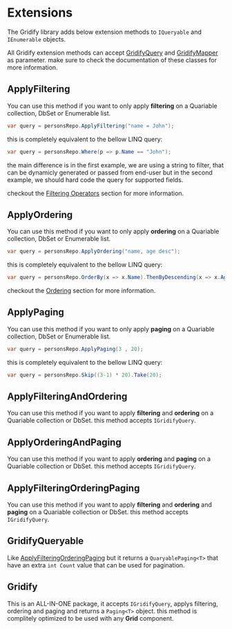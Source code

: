 # Extensions
The Gridify library adds below extension methods to `IQueryable` and `IEnumerable` objects.

All Gridify extension methods can accept [GridifyQuery](/guide/gridifyQuery.html) and [GridifyMapper](/guide/gridifyMapper.html) as parameter.
make sure to check the documentation of these classes for more information.


## ApplyFiltering
You can use this method if you want to only apply **filtering** on a Quariable collection, DbSet or Enumerable list.

``` csharp
var query = personsRepo.ApplyFiltering("name = John");
```
this is completely equivalent to the bellow LINQ query:
``` csharp
var query = personsRepo.Where(p => p.Name == "John");
```

the main difference is in the first example, we are using a string to filter, that can be dynamicly generated or passed from end-user but in the second example, we should hard code the query for supported fields.

checkout the [Filtering Operators](/guide/filtering.html) section for more information.

## ApplyOrdering
You can use this method if you want to only apply **ordering** on a Quariable collection, DbSet or Enumerable list.

``` csharp
var query = personsRepo.ApplyOrdering("name, age desc");
```
this is completely equivalent to the bellow LINQ query:
``` csharp
var query = personsRepo.OrderBy(x => x.Name).ThenByDescending(x => x.Age);
```
checkout the [Ordering](/guide/ordering.html) section for more information.

## ApplyPaging
You can use this method if you want to only apply **paging** on a Quariable collection, DbSet or Enumerable list.

``` csharp
var query = personsRepo.ApplyPaging(3 , 20);
```
this is completely equivalent to the bellow LINQ query:
``` csharp
var query = personsRepo.Skip((3-1) * 20).Take(20);
```

## ApplyFilteringAndOrdering
You can use this method if you want to apply **filtering** and **ordering** on a Quariable collection or DbSet. this method accepts `IGridifyQuery`.

## ApplyOrderingAndPaging
You can use this method if you want to apply **ordering** and **paging** on a Quariable collection or DbSet. this method accepts `IGridifyQuery`.

## ApplyFilteringOrderingPaging
You can use this method if you want to apply  **filtering** and **ordering** and **paging** on a Quariable collection or DbSet. this method accepts `IGridifyQuery`.

## GridifyQueryable
Like [ApplyFilteringOrderingPaging](#ApplyFilteringOrderingPaging) but it returns a `QuaryablePaging<T>` that have an extra `int Count` value that can be used for pagination.

## Gridify
This is an ALL-IN-ONE package, it accepts `IGridifyQuery`, applys filtering, ordering and paging and returns a `Paging<T>` object.
this method is complitely optimized to be used with any **Grid** component.



